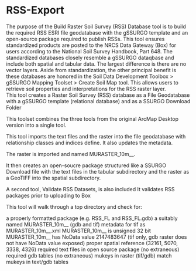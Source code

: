 # RSS-Export
The purpose of the Build Raster Soil Survey (RSS) Database tool is to build the required RSS ESRI file geodatabase with the gSSURGO template and an open-source package required to publish RSSs. This tool ensures standardized products are posted to the NRCS Data Gateway (Box) for users according to the National Soil Survey Handbook, Part 648. The standardized databases closely resemble a gSSURGO dataqbase and include both spatial and tabular data.  The largest difference is there are no vector layers.  Aside from standardization, the other principal benefit is these databases are honored in the Soil Data Development Toolbox > gSSURGO Mapping Toolset > Create Soil Map tool.  This allows users to retrieve soil properties and interpretations for the RSS raster layer.  
This tool creates a Raster Soil Survey (RSS) database as a File Geodatabase with a gSSURGO template (relational database) and as a SSURGO Download Folder

This toolset combines the three tools from the original ArcMap Desktop version into a single tool.

This tool imports the text files and the raster into the file geodatabase with relationship classes and indices define. It also updates the metadata. 

The raster is imported and named MURASTER_10m_<State abbreviation>_<yyyy>.

It then creates an open-soucre package structured like a SSURGO Download file with the text files in the tabular subdirectory and the raster as a GeoTIFF into the spatial subdirectory.

A second tool, Validate RSS Datasets, is also included
It validates RSS packages prior to uploading to Box

This tool will walk through a top directory and check for:

a properly formatted package (e.g. RSS_FL and RSS_FL.gdb)
a suitably named MURASTER_10m__ (gdb and tif)
metadata for tif as MURASTER_10m__.xml
MURASTER_10m__ is unsigned 32 bit
MURASTER_10m__ has NoData value 2147483647 (tif only, gdb raster does not have NoData value exposed)
proper spatial reference (32161, 5070, 3338, 4326)
required text files in open source package (no extraneous)
required gdb tables (no extraneous)
mukeys in raster (tif/gdb) match mukeys in text/gdb tables
